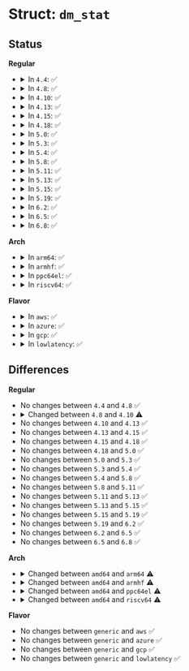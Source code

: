 # Struct: <code>dm_stat</code>

## Status
<b>Regular</b>
<ul>
<li>
<details>
<summary>In <code>4.4</code>: ✅</summary>

```c
struct dm_stat {
    struct list_head list_entry;
    int id;
    unsigned int stat_flags;
    size_t n_entries;
    sector_t start;
    sector_t end;
    sector_t step;
    unsigned int n_histogram_entries;
    long long unsigned int *histogram_boundaries;
    const char *program_id;
    const char *aux_data;
    struct callback_head callback_head;
    size_t shared_alloc_size;
    size_t percpu_alloc_size;
    size_t histogram_alloc_size;
    struct dm_stat_percpu * stat_percpu[256];
    struct dm_stat_shared stat_shared[0];
};
```
</details>
</li>
<li>
<details>
<summary>In <code>4.8</code>: ✅</summary>

```c
struct dm_stat {
    struct list_head list_entry;
    int id;
    unsigned int stat_flags;
    size_t n_entries;
    sector_t start;
    sector_t end;
    sector_t step;
    unsigned int n_histogram_entries;
    long long unsigned int *histogram_boundaries;
    const char *program_id;
    const char *aux_data;
    struct callback_head callback_head;
    size_t shared_alloc_size;
    size_t percpu_alloc_size;
    size_t histogram_alloc_size;
    struct dm_stat_percpu * stat_percpu[256];
    struct dm_stat_shared stat_shared[0];
};
```
</details>
</li>
<li>
<details>
<summary>In <code>4.10</code>: ✅</summary>

```c
struct dm_stat {
    struct list_head list_entry;
    int id;
    unsigned int stat_flags;
    size_t n_entries;
    sector_t start;
    sector_t end;
    sector_t step;
    unsigned int n_histogram_entries;
    long long unsigned int *histogram_boundaries;
    const char *program_id;
    const char *aux_data;
    struct callback_head callback_head;
    size_t shared_alloc_size;
    size_t percpu_alloc_size;
    size_t histogram_alloc_size;
    struct dm_stat_percpu * stat_percpu[8192];
    struct dm_stat_shared stat_shared[0];
};
```
</details>
</li>
<li>
<details>
<summary>In <code>4.13</code>: ✅</summary>

```c
struct dm_stat {
    struct list_head list_entry;
    int id;
    unsigned int stat_flags;
    size_t n_entries;
    sector_t start;
    sector_t end;
    sector_t step;
    unsigned int n_histogram_entries;
    long long unsigned int *histogram_boundaries;
    const char *program_id;
    const char *aux_data;
    struct callback_head callback_head;
    size_t shared_alloc_size;
    size_t percpu_alloc_size;
    size_t histogram_alloc_size;
    struct dm_stat_percpu * stat_percpu[8192];
    struct dm_stat_shared stat_shared[0];
};
```
</details>
</li>
<li>
<details>
<summary>In <code>4.15</code>: ✅</summary>

```c
struct dm_stat {
    struct list_head list_entry;
    int id;
    unsigned int stat_flags;
    size_t n_entries;
    sector_t start;
    sector_t end;
    sector_t step;
    unsigned int n_histogram_entries;
    long long unsigned int *histogram_boundaries;
    const char *program_id;
    const char *aux_data;
    struct callback_head callback_head;
    size_t shared_alloc_size;
    size_t percpu_alloc_size;
    size_t histogram_alloc_size;
    struct dm_stat_percpu * stat_percpu[8192];
    struct dm_stat_shared stat_shared[0];
};
```
</details>
</li>
<li>
<details>
<summary>In <code>4.18</code>: ✅</summary>

```c
struct dm_stat {
    struct list_head list_entry;
    int id;
    unsigned int stat_flags;
    size_t n_entries;
    sector_t start;
    sector_t end;
    sector_t step;
    unsigned int n_histogram_entries;
    long long unsigned int *histogram_boundaries;
    const char *program_id;
    const char *aux_data;
    struct callback_head callback_head;
    size_t shared_alloc_size;
    size_t percpu_alloc_size;
    size_t histogram_alloc_size;
    struct dm_stat_percpu * stat_percpu[8192];
    struct dm_stat_shared stat_shared[0];
};
```
</details>
</li>
<li>
<details>
<summary>In <code>5.0</code>: ✅</summary>

```c
struct dm_stat {
    struct list_head list_entry;
    int id;
    unsigned int stat_flags;
    size_t n_entries;
    sector_t start;
    sector_t end;
    sector_t step;
    unsigned int n_histogram_entries;
    long long unsigned int *histogram_boundaries;
    const char *program_id;
    const char *aux_data;
    struct callback_head callback_head;
    size_t shared_alloc_size;
    size_t percpu_alloc_size;
    size_t histogram_alloc_size;
    struct dm_stat_percpu * stat_percpu[8192];
    struct dm_stat_shared stat_shared[0];
};
```
</details>
</li>
<li>
<details>
<summary>In <code>5.3</code>: ✅</summary>

```c
struct dm_stat {
    struct list_head list_entry;
    int id;
    unsigned int stat_flags;
    size_t n_entries;
    sector_t start;
    sector_t end;
    sector_t step;
    unsigned int n_histogram_entries;
    long long unsigned int *histogram_boundaries;
    const char *program_id;
    const char *aux_data;
    struct callback_head callback_head;
    size_t shared_alloc_size;
    size_t percpu_alloc_size;
    size_t histogram_alloc_size;
    struct dm_stat_percpu * stat_percpu[8192];
    struct dm_stat_shared stat_shared[0];
};
```
</details>
</li>
<li>
<details>
<summary>In <code>5.4</code>: ✅</summary>

```c
struct dm_stat {
    struct list_head list_entry;
    int id;
    unsigned int stat_flags;
    size_t n_entries;
    sector_t start;
    sector_t end;
    sector_t step;
    unsigned int n_histogram_entries;
    long long unsigned int *histogram_boundaries;
    const char *program_id;
    const char *aux_data;
    struct callback_head callback_head;
    size_t shared_alloc_size;
    size_t percpu_alloc_size;
    size_t histogram_alloc_size;
    struct dm_stat_percpu * stat_percpu[8192];
    struct dm_stat_shared stat_shared[0];
};
```
</details>
</li>
<li>
<details>
<summary>In <code>5.8</code>: ✅</summary>

```c
struct dm_stat {
    struct list_head list_entry;
    int id;
    unsigned int stat_flags;
    size_t n_entries;
    sector_t start;
    sector_t end;
    sector_t step;
    unsigned int n_histogram_entries;
    long long unsigned int *histogram_boundaries;
    const char *program_id;
    const char *aux_data;
    struct callback_head callback_head;
    size_t shared_alloc_size;
    size_t percpu_alloc_size;
    size_t histogram_alloc_size;
    struct dm_stat_percpu * stat_percpu[8192];
    struct dm_stat_shared stat_shared[0];
};
```
</details>
</li>
<li>
<details>
<summary>In <code>5.11</code>: ✅</summary>

```c
struct dm_stat {
    struct list_head list_entry;
    int id;
    unsigned int stat_flags;
    size_t n_entries;
    sector_t start;
    sector_t end;
    sector_t step;
    unsigned int n_histogram_entries;
    long long unsigned int *histogram_boundaries;
    const char *program_id;
    const char *aux_data;
    struct callback_head callback_head;
    size_t shared_alloc_size;
    size_t percpu_alloc_size;
    size_t histogram_alloc_size;
    struct dm_stat_percpu * stat_percpu[8192];
    struct dm_stat_shared stat_shared[0];
};
```
</details>
</li>
<li>
<details>
<summary>In <code>5.13</code>: ✅</summary>

```c
struct dm_stat {
    struct list_head list_entry;
    int id;
    unsigned int stat_flags;
    size_t n_entries;
    sector_t start;
    sector_t end;
    sector_t step;
    unsigned int n_histogram_entries;
    long long unsigned int *histogram_boundaries;
    const char *program_id;
    const char *aux_data;
    struct callback_head callback_head;
    size_t shared_alloc_size;
    size_t percpu_alloc_size;
    size_t histogram_alloc_size;
    struct dm_stat_percpu * stat_percpu[8192];
    struct dm_stat_shared stat_shared[0];
};
```
</details>
</li>
<li>
<details>
<summary>In <code>5.15</code>: ✅</summary>

```c
struct dm_stat {
    struct list_head list_entry;
    int id;
    unsigned int stat_flags;
    size_t n_entries;
    sector_t start;
    sector_t end;
    sector_t step;
    unsigned int n_histogram_entries;
    long long unsigned int *histogram_boundaries;
    const char *program_id;
    const char *aux_data;
    struct callback_head callback_head;
    size_t shared_alloc_size;
    size_t percpu_alloc_size;
    size_t histogram_alloc_size;
    struct dm_stat_percpu * stat_percpu[8192];
    struct dm_stat_shared stat_shared[0];
};
```
</details>
</li>
<li>
<details>
<summary>In <code>5.19</code>: ✅</summary>

```c
struct dm_stat {
    struct list_head list_entry;
    int id;
    unsigned int stat_flags;
    size_t n_entries;
    sector_t start;
    sector_t end;
    sector_t step;
    unsigned int n_histogram_entries;
    long long unsigned int *histogram_boundaries;
    const char *program_id;
    const char *aux_data;
    struct callback_head callback_head;
    size_t shared_alloc_size;
    size_t percpu_alloc_size;
    size_t histogram_alloc_size;
    struct dm_stat_percpu * stat_percpu[8192];
    struct dm_stat_shared stat_shared[0];
};
```
</details>
</li>
<li>
<details>
<summary>In <code>6.2</code>: ✅</summary>

```c
struct dm_stat {
    struct list_head list_entry;
    int id;
    unsigned int stat_flags;
    size_t n_entries;
    sector_t start;
    sector_t end;
    sector_t step;
    unsigned int n_histogram_entries;
    long long unsigned int *histogram_boundaries;
    const char *program_id;
    const char *aux_data;
    struct callback_head callback_head;
    size_t shared_alloc_size;
    size_t percpu_alloc_size;
    size_t histogram_alloc_size;
    struct dm_stat_percpu * stat_percpu[8192];
    struct dm_stat_shared stat_shared[0];
};
```
</details>
</li>
<li>
<details>
<summary>In <code>6.5</code>: ✅</summary>

```c
struct dm_stat {
    struct list_head list_entry;
    int id;
    unsigned int stat_flags;
    size_t n_entries;
    sector_t start;
    sector_t end;
    sector_t step;
    unsigned int n_histogram_entries;
    long long unsigned int *histogram_boundaries;
    const char *program_id;
    const char *aux_data;
    struct callback_head callback_head;
    size_t shared_alloc_size;
    size_t percpu_alloc_size;
    size_t histogram_alloc_size;
    struct dm_stat_percpu * stat_percpu[8192];
    struct dm_stat_shared stat_shared[0];
};
```
</details>
</li>
<li>
<details>
<summary>In <code>6.8</code>: ✅</summary>

```c
struct dm_stat {
    struct list_head list_entry;
    int id;
    unsigned int stat_flags;
    size_t n_entries;
    sector_t start;
    sector_t end;
    sector_t step;
    unsigned int n_histogram_entries;
    long long unsigned int *histogram_boundaries;
    const char *program_id;
    const char *aux_data;
    struct callback_head callback_head;
    size_t shared_alloc_size;
    size_t percpu_alloc_size;
    size_t histogram_alloc_size;
    struct dm_stat_percpu * stat_percpu[8192];
    struct dm_stat_shared stat_shared[0];
};
```
</details>
</li>
</ul>
<b>Arch</b>
<ul>
<li>
<details>
<summary>In <code>arm64</code>: ✅</summary>

```c
struct dm_stat {
    struct list_head list_entry;
    int id;
    unsigned int stat_flags;
    size_t n_entries;
    sector_t start;
    sector_t end;
    sector_t step;
    unsigned int n_histogram_entries;
    long long unsigned int *histogram_boundaries;
    const char *program_id;
    const char *aux_data;
    struct callback_head callback_head;
    size_t shared_alloc_size;
    size_t percpu_alloc_size;
    size_t histogram_alloc_size;
    struct dm_stat_percpu * stat_percpu[256];
    struct dm_stat_shared stat_shared[0];
};
```
</details>
</li>
<li>
<details>
<summary>In <code>armhf</code>: ✅</summary>

```c
struct dm_stat {
    struct list_head list_entry;
    int id;
    unsigned int stat_flags;
    size_t n_entries;
    sector_t start;
    sector_t end;
    sector_t step;
    unsigned int n_histogram_entries;
    long long unsigned int *histogram_boundaries;
    const char *program_id;
    const char *aux_data;
    struct callback_head callback_head;
    size_t shared_alloc_size;
    size_t percpu_alloc_size;
    size_t histogram_alloc_size;
    struct dm_stat_percpu * stat_percpu[4];
    struct dm_stat_shared stat_shared[0];
};
```
</details>
</li>
<li>
<details>
<summary>In <code>ppc64el</code>: ✅</summary>

```c
struct dm_stat {
    struct list_head list_entry;
    int id;
    unsigned int stat_flags;
    size_t n_entries;
    sector_t start;
    sector_t end;
    sector_t step;
    unsigned int n_histogram_entries;
    long long unsigned int *histogram_boundaries;
    const char *program_id;
    const char *aux_data;
    struct callback_head callback_head;
    size_t shared_alloc_size;
    size_t percpu_alloc_size;
    size_t histogram_alloc_size;
    struct dm_stat_percpu * stat_percpu[2048];
    struct dm_stat_shared stat_shared[0];
};
```
</details>
</li>
<li>
<details>
<summary>In <code>riscv64</code>: ✅</summary>

```c
struct dm_stat {
    struct list_head list_entry;
    int id;
    unsigned int stat_flags;
    size_t n_entries;
    sector_t start;
    sector_t end;
    sector_t step;
    unsigned int n_histogram_entries;
    long long unsigned int *histogram_boundaries;
    const char *program_id;
    const char *aux_data;
    struct callback_head callback_head;
    size_t shared_alloc_size;
    size_t percpu_alloc_size;
    size_t histogram_alloc_size;
    struct dm_stat_percpu * stat_percpu[8];
    struct dm_stat_shared stat_shared[0];
};
```
</details>
</li>
</ul>
<b>Flavor</b>
<ul>
<li>
<details>
<summary>In <code>aws</code>: ✅</summary>

```c
struct dm_stat {
    struct list_head list_entry;
    int id;
    unsigned int stat_flags;
    size_t n_entries;
    sector_t start;
    sector_t end;
    sector_t step;
    unsigned int n_histogram_entries;
    long long unsigned int *histogram_boundaries;
    const char *program_id;
    const char *aux_data;
    struct callback_head callback_head;
    size_t shared_alloc_size;
    size_t percpu_alloc_size;
    size_t histogram_alloc_size;
    struct dm_stat_percpu * stat_percpu[8192];
    struct dm_stat_shared stat_shared[0];
};
```
</details>
</li>
<li>
<details>
<summary>In <code>azure</code>: ✅</summary>

```c
struct dm_stat {
    struct list_head list_entry;
    int id;
    unsigned int stat_flags;
    size_t n_entries;
    sector_t start;
    sector_t end;
    sector_t step;
    unsigned int n_histogram_entries;
    long long unsigned int *histogram_boundaries;
    const char *program_id;
    const char *aux_data;
    struct callback_head callback_head;
    size_t shared_alloc_size;
    size_t percpu_alloc_size;
    size_t histogram_alloc_size;
    struct dm_stat_percpu * stat_percpu[8192];
    struct dm_stat_shared stat_shared[0];
};
```
</details>
</li>
<li>
<details>
<summary>In <code>gcp</code>: ✅</summary>

```c
struct dm_stat {
    struct list_head list_entry;
    int id;
    unsigned int stat_flags;
    size_t n_entries;
    sector_t start;
    sector_t end;
    sector_t step;
    unsigned int n_histogram_entries;
    long long unsigned int *histogram_boundaries;
    const char *program_id;
    const char *aux_data;
    struct callback_head callback_head;
    size_t shared_alloc_size;
    size_t percpu_alloc_size;
    size_t histogram_alloc_size;
    struct dm_stat_percpu * stat_percpu[8192];
    struct dm_stat_shared stat_shared[0];
};
```
</details>
</li>
<li>
<details>
<summary>In <code>lowlatency</code>: ✅</summary>

```c
struct dm_stat {
    struct list_head list_entry;
    int id;
    unsigned int stat_flags;
    size_t n_entries;
    sector_t start;
    sector_t end;
    sector_t step;
    unsigned int n_histogram_entries;
    long long unsigned int *histogram_boundaries;
    const char *program_id;
    const char *aux_data;
    struct callback_head callback_head;
    size_t shared_alloc_size;
    size_t percpu_alloc_size;
    size_t histogram_alloc_size;
    struct dm_stat_percpu * stat_percpu[8192];
    struct dm_stat_shared stat_shared[0];
};
```
</details>
</li>
</ul>

## Differences
<b>Regular</b>
<ul>
<li>
No changes between <code>4.4</code> and <code>4.8</code> ✅
</li>
<li>
<details>
<summary>Changed between <code>4.8</code> and <code>4.10</code> ⚠️</summary>
<ul>
<li>
<b>Field type changed. </b>
<code>struct dm_stat_percpu * stat_percpu[256]</code> ➡️ <code>struct dm_stat_percpu * stat_percpu[8192]</code>
</li>
</ul>
</details>
</li>
<li>
No changes between <code>4.10</code> and <code>4.13</code> ✅
</li>
<li>
No changes between <code>4.13</code> and <code>4.15</code> ✅
</li>
<li>
No changes between <code>4.15</code> and <code>4.18</code> ✅
</li>
<li>
No changes between <code>4.18</code> and <code>5.0</code> ✅
</li>
<li>
No changes between <code>5.0</code> and <code>5.3</code> ✅
</li>
<li>
No changes between <code>5.3</code> and <code>5.4</code> ✅
</li>
<li>
No changes between <code>5.4</code> and <code>5.8</code> ✅
</li>
<li>
No changes between <code>5.8</code> and <code>5.11</code> ✅
</li>
<li>
No changes between <code>5.11</code> and <code>5.13</code> ✅
</li>
<li>
No changes between <code>5.13</code> and <code>5.15</code> ✅
</li>
<li>
No changes between <code>5.15</code> and <code>5.19</code> ✅
</li>
<li>
No changes between <code>5.19</code> and <code>6.2</code> ✅
</li>
<li>
No changes between <code>6.2</code> and <code>6.5</code> ✅
</li>
<li>
No changes between <code>6.5</code> and <code>6.8</code> ✅
</li>
</ul>
<b>Arch</b>
<ul>
<li>
<details>
<summary>Changed between <code>amd64</code> and <code>arm64</code> ⚠️</summary>
<ul>
<li>
<b>Field type changed. </b>
<code>struct dm_stat_percpu * stat_percpu[8192]</code> ➡️ <code>struct dm_stat_percpu * stat_percpu[256]</code>
</li>
</ul>
</details>
</li>
<li>
<details>
<summary>Changed between <code>amd64</code> and <code>armhf</code> ⚠️</summary>
<ul>
<li>
<b>Field type changed. </b>
<code>struct dm_stat_percpu * stat_percpu[8192]</code> ➡️ <code>struct dm_stat_percpu * stat_percpu[4]</code>
</li>
</ul>
</details>
</li>
<li>
<details>
<summary>Changed between <code>amd64</code> and <code>ppc64el</code> ⚠️</summary>
<ul>
<li>
<b>Field type changed. </b>
<code>struct dm_stat_percpu * stat_percpu[8192]</code> ➡️ <code>struct dm_stat_percpu * stat_percpu[2048]</code>
</li>
</ul>
</details>
</li>
<li>
<details>
<summary>Changed between <code>amd64</code> and <code>riscv64</code> ⚠️</summary>
<ul>
<li>
<b>Field type changed. </b>
<code>struct dm_stat_percpu * stat_percpu[8192]</code> ➡️ <code>struct dm_stat_percpu * stat_percpu[8]</code>
</li>
</ul>
</details>
</li>
</ul>
<b>Flavor</b>
<ul>
<li>
No changes between <code>generic</code> and <code>aws</code> ✅
</li>
<li>
No changes between <code>generic</code> and <code>azure</code> ✅
</li>
<li>
No changes between <code>generic</code> and <code>gcp</code> ✅
</li>
<li>
No changes between <code>generic</code> and <code>lowlatency</code> ✅
</li>
</ul>

